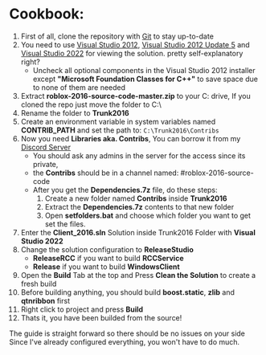 # Cookbook:

1. First of all, clone the repository with [Git](https://git-scm.com/) to stay up-to-date
2. You need to use [Visual Studio 2012](https://files.dog/MSDN/Visual%20Studio%202012/en_visual_studio_ultimate_2012_x86_dvd_2262106.iso), [Visual Studio 2012 Update 5](https://files.dog/MSDN/Visual%20Studio%202012%20Update%205/mu_visual_studio_2012_update_5_x86_dvd_6967467.iso) and [Visual Studio 2022](https://visualstudio.microsoft.com/tr/vs/) for viewing the solution. pretty self-explanatory right?
   - Uncheck all optional components in the Visual Studio 2012 installer except **"Microsoft Foundation Classes for C++"** to save space due to none of them are needed
3. Extract **roblox-2016-source-code-master.zip** to your C: drive, If you cloned the repo just move the folder to C:\
4. Rename the folder to **Trunk2016**
5. Create an environment variable in system variables named **CONTRIB_PATH** and set the path to: ``C:\Trunk2016\Contribs``
6. Now you need **Libraries aka. Contribs**, You can borrow it from my [Discord Server](discord.gg/rVrYHdrbsp)
   * You should ask any admins in the server for the access since its private,
   * the **Contribs** should be in a channel named: #roblox-2016-source-code
   * After you get the **Dependencies.7z** file, do these steps:
       1. Create a new folder named **Contribs** inside **Trunk2016**
       2. Extract the **Dependencies.7z** contents to that new folder
       3. Open **setfolders.bat** and choose which folder you want to get set the files.
8. Enter the **Client_2016.sln** Solution inside Trunk2016 Folder with **Visual Studio 2022**
9. Change the solution configuration to **ReleaseStudio**
   * **ReleaseRCC** if you want to build **RCCService**
   * **Release** if you want to build **WindowsClient**
10. Open the **Build** Tab at the top and Press **Clean the Solution** to create a fresh build
11. Before building anything, you should build **boost.static**, **zlib** and **qtnribbon** first
12. Right click to project and press **Build**
13. Thats it, you have been builded from the source!

The guide is straight forward so there should be no issues on your side<br>
Since I've already configured everything, you won't have to do much.
